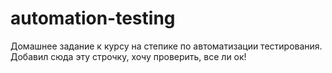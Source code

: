 # automation-testing
Домашнее задание к курсу на степике по автоматизации тестирования.
Добавил сюда эту строчку, хочу проверить, все ли ок!
